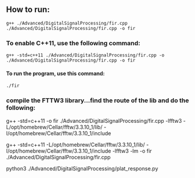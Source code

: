 ## How to run:
    g++ ./Advanced/DigitalSignalProcessing/fir.cpp ./Advanced/DigitalSignalProcessing/fir.cpp -o fir 
### To enable C++11, use the following command:
    g++ -std=c++11 ./Advanced/DigitalSignalProcessing/fir.cpp -o ./Advanced/DigitalSignalProcessing/fir.cpp -o fir 
#### To run the program, use this command:
    ./fir

### compile the FTTW3 library...find the route of the lib and do the following:
g++ -std=c++11 -o fir ./Advanced/DigitalSignalProcessing/fir.cpp -lfftw3 -L/opt/homebrew/Cellar/fftw/3.3.10_1/lib/ -I/opt/homebrew/Cellar/fftw/3.3.10_1/include

g++ -std=c++11 -L/opt/homebrew/Cellar/fftw/3.3.10_1/lib/ -I/opt/homebrew/Cellar/fftw/3.3.10_1/include -lfftw3 -lm -o fir ./Advanced/DigitalSignalProcessing/fir.cpp


python3 ./Advanced/DigitalSignalProcessing/plat_response.py